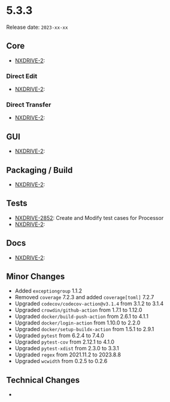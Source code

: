 # 5.3.3

Release date: `2023-xx-xx`

## Core

- [NXDRIVE-2](https://jira.nuxeo.com/browse/NXDRIVE-2):

### Direct Edit

- [NXDRIVE-2](https://jira.nuxeo.com/browse/NXDRIVE-2):

### Direct Transfer

- [NXDRIVE-2](https://jira.nuxeo.com/browse/NXDRIVE-2):

## GUI

- [NXDRIVE-2](https://jira.nuxeo.com/browse/NXDRIVE-2):

## Packaging / Build

- [NXDRIVE-2](https://jira.nuxeo.com/browse/NXDRIVE-2):

## Tests

- [NXDRIVE-2852](https://jira.nuxeo.com/browse/NXDRIVE-2852): Create and Modify test cases for Processor
- [NXDRIVE-2](https://jira.nuxeo.com/browse/NXDRIVE-2):

## Docs

- [NXDRIVE-2](https://jira.nuxeo.com/browse/NXDRIVE-2):

## Minor Changes

- Added `exceptiongroup` 1.1.2
- Removed `coverage` 7.2.3 and added `coverage[toml]` 7.2.7
- Upgraded `codecov/codecov-action@v3.1.4` from 3.1.2 to 3.1.4
- Upgraded `crowdin/github-action` from 1.7.1 to 1.12.0
- Upgraded `docker/build-push-action` from 2.6.1 to 4.1.1
- Upgraded `docker/login-action` from 1.10.0 to 2.2.0
- Upgraded `docker/setup-buildx-action` from 1.5.1 to 2.9.1
- Upgraded `pytest` from 6.2.4 to 7.4.0
- Upgraded `pytest-cov` from 2.12.1 to 4.1.0
- Upgraded `pytest-xdist` from 2.3.0 to 3.3.1
- Upgraded `regex` from 2021.11.2 to 2023.8.8
- Upgraded `wcwidth` from 0.2.5 to 0.2.6
## Technical Changes

-
